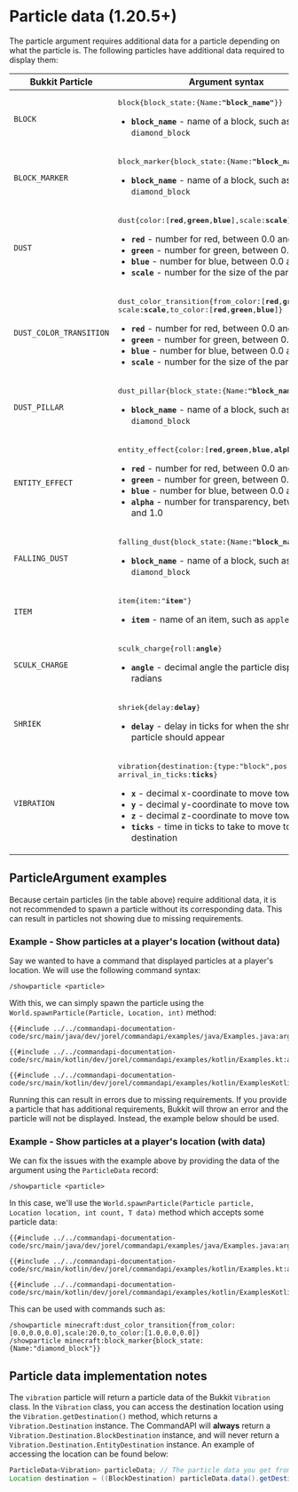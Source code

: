 # Particle data (1.20.5+)

The particle argument requires additional data for a particle depending on what the particle is. The following particles have additional data required to display them:

<!-- To whoever has to maintain this block, I am sorry! - Skepter -->

<table class="table-wrapper">
    <thead>
        <tr>
            <th>Bukkit Particle</th>
            <th>Argument syntax</th>
        </tr>
    </thead>
    <tr>
        <td><code>BLOCK</code></td>
        <td>
            <pre>block{block_state:{Name:<b>"block_name"</b>}}</pre>
            <ul style="padding-left: 1.5em;">
                <li><b><code>block_name</code></b> - name of a block, such as <code>diamond_block</code></li>
            </ul>
        </td>
    </tr>
    <tr>
        <td><code>BLOCK_MARKER</code></td>
        <td>
            <pre>block_marker{block_state:{Name:<b>"block_name"</b>}}</pre>
            <ul style="padding-left: 1.5em;">
                <li><b><code>block_name</code></b> - name of a block, such as <code>diamond_block</code></li>
            </ul>
        </td>
    </tr>
    <tr>
        <td><code>DUST</code></td>
        <td>
            <pre>dust{color:[<b>red</b>,<b>green</b>,<b>blue</b>],scale:<b>scale</b>}</pre>
            <ul style="padding-left: 1.5em;">
                <li><b><code>red</code></b> - number for red, between 0.0 and 1.0</li>
                <li><b><code>green</code></b> - number for green, between 0.0 and 1.0</li>
                <li><b><code>blue</code></b> - number for blue, between 0.0 and 1.0</li>
                <li><b><code>scale</code></b> - number for the size of the particle</li>
            </ul>
        </td>
    </tr>
    <tr>
        <td><code>DUST_COLOR_TRANSITION</code></td>
        <td>
            <pre>dust_color_transition{from_color:[<b>red</b>,<b>green</b>,<b>blue</b>],<br>scale:<b>scale</b>,to_color:[<b>red</b>,<b>green</b>,<b>blue</b>]}</pre>
            <ul style="padding-left: 1.5em;">
                <li><b><code>red</code></b> - number for red, between 0.0 and 1.0</li>
                <li><b><code>green</code></b> - number for green, between 0.0 and 1.0</li>
                <li><b><code>blue</code></b> - number for blue, between 0.0 and 1.0</li>
                <li><b><code>scale</code></b> - number for the size of the particle</li>
            </ul>
        </td>
    </tr>
    <tr>
        <td><code>DUST_PILLAR</code></td>
        <td>
            <pre>dust_pillar{block_state:{Name:<b>"block_name"</b>}}</pre>
            <ul style="padding-left: 1.5em;">
                <li><b><code>block_name</code></b> - name of a block, such as <code>diamond_block</code></li>
            </ul>
        </td>
    </tr>
    <tr>
        <td><code>ENTITY_EFFECT</code></td>
        <td>
            <pre>entity_effect{color:[<b>red</b>,<b>green</b>,<b>blue</b>,<b>alpha</b>]}</pre>
            <ul style="padding-left: 1.5em;">
                <li><b><code>red</code></b> - number for red, between 0.0 and 1.0</li>
                <li><b><code>green</code></b> - number for green, between 0.0 and 1.0</li>
                <li><b><code>blue</code></b> - number for blue, between 0.0 and 1.0</li>
                <li><b><code>alpha</code></b> - number for transparency, between 0.0 and 1.0</li>
            </ul>
        </td>
    </tr>
    <tr>
        <td><code>FALLING_DUST</code></td>
        <td>
            <pre>falling_dust{block_state:{Name:<b>"block_name"</b>}}</pre>
            <ul style="padding-left: 1.5em;">
                <li><b><code>block_name</code></b> - name of a block, such as <code>diamond_block</code></li>
            </ul>
        </td>
    </tr>
    <tr>
        <td><code>ITEM</code></td>
        <td>
            <pre>item{item:"<b>item</b>"}</pre>
            <ul style="padding-left: 1.5em;">
                <li><b><code>item</code></b> - name of an item, such as <code>apple</code></li>
            </ul>
        </td>
    </tr>
    <tr>
        <td><code>SCULK_CHARGE</code></td>
        <td>
            <pre>sculk_charge{roll:<b>angle</b>}</pre>
            <ul style="padding-left: 1.5em;">
                <li><b><code>angle</code></b> - decimal angle the particle displays at in radians</li>
            </ul>
        </td>
    </tr>
    <tr>
        <td><code>SHRIEK</code></td>
        <td>
            <pre>shriek{delay:<b>delay</b>}</pre>
            <ul style="padding-left: 1.5em;">
                <li><b><code>delay</code></b> - delay in ticks for when the shriek particle should appear</li>
            </ul>
        </td>
    </tr>
    <tr>
        <td><code>VIBRATION</code></td>
        <td>
            <pre>vibration{destination:{type:"block",pos:[<b>x</b>,<b>y</b>,<b>z</b>]},<br>arrival_in_ticks:<b>ticks</b>}</pre>
            <ul style="padding-left: 1.5em;">
                <li><b><code>x</code></b> - decimal x-coordinate to move towards</li>
                <li><b><code>y</code></b> - decimal y-coordinate to move towards</li>
                <li><b><code>z</code></b> - decimal z-coordinate to move towards</li>
                <li><b><code>ticks</code></b> - time in ticks to take to move towards its destination</li>
            </ul>
        </td>
    </tr>
</table>

## ParticleArgument examples

Because certain particles (in the table above) require additional data, it is not recommended to spawn a particle without its corresponding data. This can result in particles not showing due to missing requirements.

<div class="warning">

### Example - Show particles at a player's location (without data)

Say we wanted to have a command that displayed particles at a player's location. We will use the following command syntax:

```mccmd
/showparticle <particle>
```

With this, we can simply spawn the particle using the `World.spawnParticle(Particle, Location, int)` method:

<div class="multi-pre">

```java,Java
{{#include ../../commandapi-documentation-code/src/main/java/dev/jorel/commandapi/examples/java/Examples.java:argumentParticle1}}
```

```kotlin,Kotlin
{{#include ../../commandapi-documentation-code/src/main/kotlin/dev/jorel/commandapi/examples/kotlin/Examples.kt:argumentParticle1}}
```

```kotlin,Kotlin_DSL
{{#include ../../commandapi-documentation-code/src/main/kotlin/dev/jorel/commandapi/examples/kotlin/ExamplesKotlinDSL.kt:argumentParticle1}}
```

</div>

Running this can result in errors due to missing requirements. If you provide a particle that has additional requirements, Bukkit will throw an error and the particle will not be displayed. Instead, the example below should be used.

</div>

<div class="example">

### Example - Show particles  at a player's location (with data)

We can fix the issues with the example above by providing the data of the argument using the `ParticleData` record:

```mccmd
/showparticle <particle>
```

In this case, we'll use the `World.spawnParticle(Particle particle, Location location, int count, T data)` method which accepts some particle data:

<div class="multi-pre">

```java,Java
{{#include ../../commandapi-documentation-code/src/main/java/dev/jorel/commandapi/examples/java/Examples.java:argumentParticle2}}
```

```kotlin,Kotlin
{{#include ../../commandapi-documentation-code/src/main/kotlin/dev/jorel/commandapi/examples/kotlin/Examples.kt:argumentParticle2}}
```

```kotlin,Kotlin_DSL
{{#include ../../commandapi-documentation-code/src/main/kotlin/dev/jorel/commandapi/examples/kotlin/ExamplesKotlinDSL.kt:argumentParticle2}}
```

</div>

This can be used with commands such as:

```mccmd
/showparticle minecraft:dust_color_transition{from_color:[0.0,0.0,0.0],scale:20.0,to_color:[1.0,0.0,0.0]}
/showparticle minecraft:block_marker{block_state:{Name:"diamond_block"}}
```

</div>

## Particle data implementation notes

The `vibration` particle will return a particle data of the Bukkit `Vibration` class. In the `Vibration` class, you can access the destination location using the `Vibration.getDestination()` method, which returns a `Vibration.Destination` instance. The CommandAPI will **always** return a `Vibration.Destination.BlockDestination` instance, and will never return a `Vibration.Destination.EntityDestination` instance. An example of accessing the location can be found below:

```java
ParticleData<Vibration> particleData; // The particle data you get from your argument
Location destination = ((BlockDestination) particleData.data().getDestination()).getLocation();
```
